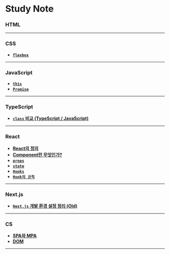 # Study Note


### HTML
---
### CSS
- **[`flexbox`](/FrontEnd/CSS/flexbox.md)**
---
### JavaScript
- **[`this`](/FrontEnd/JavaScript/JS-this.md)**
- **[`Promise`](/FrontEnd/JavaScript/Sync%20and%20Async/Promise.md)**
---
### TypeScript
- **[`class` 비교 (TypeScript / JavaScript)](/FrontEnd/TypeScript/class_비교_TS-JS.md)**
---
### React
- **[React의 정의](/FrontEnd/React/React의%20정의.md)**
- **[Component란 무엇인가?](/FrontEnd/React/Component.md)**
- **[`props`](/FrontEnd/React/React_props.md)**
- **[`state`](/FrontEnd/React/State.md)**
- **[`Hooks`](/FrontEnd/React/Hooks.md)**
- **[`Hook의 규칙`](/FrontEnd/React/Hook의%20규칙.md)**
---
### Next.js
- **[`Next.js` 개발 환경 설정 정리 (Old)]()**
---
### CS
- **[SPA와 MPA](/FrontEnd/Web/SPA와%20MPA.md)**
- **[DOM](/FrontEnd/Web/DOM.md)**
---

